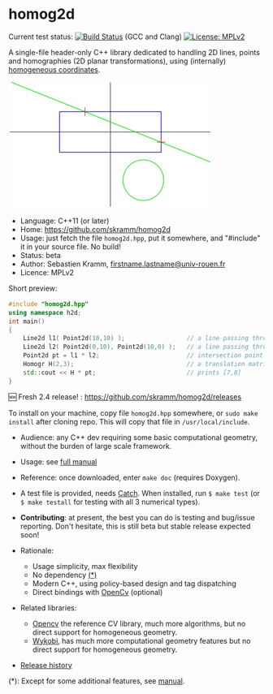 # homog2d

Current test status:
[![Build Status](https://travis-ci.com/skramm/homog2d.svg?branch=master)](https://travis-ci.com/skramm/homog2d) (GCC and Clang)
[![License: MPLv2](https://img.shields.io/badge/licence-MPLv2-brightgreen)](https://www.mozilla.org/en-US/MPL/)

A single-file header-only C++ library dedicated to
handling 2D lines, points and homographies (2D planar transformations),
using (internally) [homogeneous coordinates](https://en.wikipedia.org/wiki/Homogeneous_coordinates).

![showcase1](docs/showcase1.gif)

- Language: C++11 (or later)
- Home: https://github.com/skramm/homog2d
- Usage: just fetch the file `homog2d.hpp`, put it somewhere, and "#include" it in your source file. No build!
- Status: beta
- Author: Sebastien Kramm, firstname.lastname@univ-rouen.fr
- Licence: MPLv2


Short preview:

```C++
#include "homog2d.hpp"
using namespace h2d;
int main()
{
	Line2d l1( Point2d(10,10) );                 // a line passing through (0,0) and (10,10)
	Line2d l2( Point2d(0,10), Point2d(10,0) );   // a line passing through (0,10) and (10,0)
	Point2d pt = l1 * l2;                        // intersection point (5,5)
	Homogr H(2,3);                               // a translation matrix
	std::cout << H * pt;                         // prints [7,8]
}
```

:new: Fresh 2.4 release! : https://github.com/skramm/homog2d/releases

To install on your machine, copy file `homog2d.hpp` somewhere, or `sudo make install` after cloning repo.
This will copy that file in `/usr/local/include`.


- Audience: any C++ dev requiring some basic computational geometry, without the burden of large scale framework.

- Usage: see [full manual](docs/homog2d_manual.md)

- Reference: once downloaded, enter `make doc` (requires Doxygen).

- A test file is provided, needs [Catch](https://github.com/catchorg/Catch2).
When installed, run `$ make test` (or `$ make testall` for testing with all 3 numerical types).

- **Contributing**: at present, the best you can do is testing and bug/issue reporting.
Don't hesitate, this is still beta but stable release expected soon!

- Rationale:
  - Usage simplicity, max flexibility
  - No dependency [(*)](#rm_fn)
  - Modern C++, using policy-based design and tag dispatching
  - Direct bindings with [OpenCv](https://opencv.org/) (optional)

- Related libraries:
  - [Opencv](https://docs.opencv.org/) the reference CV library, much more algorithms, but no direct support for homogeneous geometry.
  - [Wykobi](http://www.wykobi.com/), has much more computational geometry features but no direct support for homogeneous geometry.


- [Release history](docs/homog2d_history.md)


(*):
<a name="rm_fn"></a>
Except for some additional features, see [manual](docs/homog2d_manual.md).
